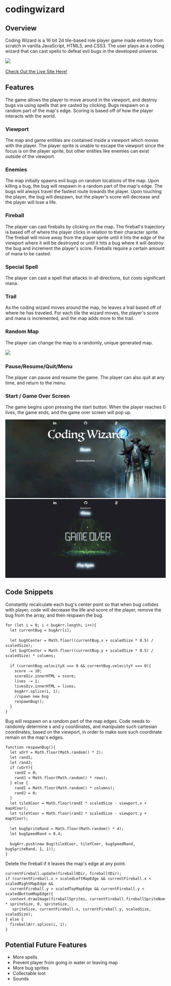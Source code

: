 # codingwizard

## Overview

Coding Wizard is a 16 bit 2d tile-based role player game made entirely from scratch in vanilla JavaScript, HTML5, and CSS3. 
The user plays as a coding wizard that can cast spells to defeat evil bugs in the developed universe.

<img src="read_me_imgs/gameplay2.gif" >

[Check Out the Live Site Here!](https://justinlieu06.github.io/codingwizard/)

## Features
The game allows the player to move around in the viewport, and destroy bugs via using spells that are casted by clicking.
Bugs respawn on a random part of the map's edge.
Scoring is based off of how the player interacts with the world.

### Viewport
The map and game entities are contained inside a viewport which moves with the player. The player sprite is unable
to escape the viewport since the focus is on the player sprite, but other entities like enemies can exist outside 
of the viewport.

### Enemies
The map initially spawns evil bugs on random locations of the map. Upon killing a bug, the bug will respawn in a
random part of the map's edge. The bugs will always travel the fastest route towards the player. Upon touching the
player, the bug will despawn, but the player's score will decrease and the player will lose a life.

### Fireball
The player can cast fireballs by clicking on the map. The fireball's trajectory is based off of where the player clicks
in relation to their character sprite. The fireball will move away from the player sprite until it hits the edge of the
viewport where it will be destroyed or until it hits a bug where it will destroy the bug and increment the player's score. Fireballs require a certain amount of mana to be casted.

### Special Spell
The player can cast a spell that attacks in all directions, but costs significant mana.

### Trail
As the coding wizard moves around the map, he leaves a trail based off of where he has traveled. For each tile the wizard
moves, the player's score and mana is incremented, and the map adds more to the trail.

### Random Map
The player can change the map to a randomly, unique generated map.

<img src="read_me_imgs/randommize.gif" >

### Pause/Resume/Quit/Menu
The player can pause and resume the game. The player can also quit at any time, and return to the menu.

### Start / Game Over Screen
The game begins upon pressing the start button. When the player reaches 0 lives, the game ends, and the game over screen will pop up.

<img src="read_me_imgs/start.png" >
<img src="read_me_imgs/gameover2.png" >

## Code Snippets

Constantly recalculate each bug's center point so that when bug collides with player, code will decrease the life and score of the player, remove the bug from the array, and then respawn the bug.

```
for (let i = 0; i < bugArr.length; i++){
  let currentBug = bugArr[i];

  let bugXCenter = Math.floor((currentBug.x + scaledSize * 0.5) / scaledSize);
  let bugYCenter = Math.floor((currentBug.y + scaledSize * 0.5) / scaledSize) * columns;

  if (currentBug.velocityX === 0 && currentBug.velocityY === 0){
    score -= 10;
    scoreDiv.innerHTML = score;
    lives -= 1;
    livesDiv.innerHTML = lives;
    bugArr.splice(i, 1);
    //spawn new bug
    respawnBug();
  }
}
```
Bug will respawn on a random part of the map edges. Code needs to randomly determine x and y coordinates, and manipulate such cartesian coordinates, based on the viewport, in order to make sure such coordinate remain on the map's edges.

```
function respawnBug(){
  let xOrY = Math.floor(Math.random() * 2);
  let randI;
  let randJ;
  if (xOrY){
    randI = 0;
    randJ = Math.floor(Math.random() * rows);
  } else {
    randI = Math.floor(Math.random() * columns);
    randJ = 0;
  }
  let tileXCoor = Math.floor(randI * scaledSize - viewport.x + mapXCoor);
  let tileYCoor = Math.floor(randJ * scaledSize - viewport.y + mapYCoor);

  let bugSpriteRand = Math.floor(Math.random() * 4);
  let bugSpeedRand = 0.4;

  bugArr.push(new Bug(tileXCoor, tileYCoor, bugSpeedRand, bugSpriteRand, 1, 1));
}
```

Delete the fireball if it leaves the map's edge at any point.

```
currentFireball.update(fireballXDir, fireballYDir);
if (currentFireball.x > scaledLeftMapEdge && currentFireball.x < scaledRightMapEdge && 
  currentFireball.y > scaledTopMapEdge && currentFireball.y < scaledBottomMapEdge){
  context.drawImage(fireballSprites, currentFireball.fireballSpriteNum * spriteSize, 0, spriteSize, 
   spriteSize, currentFireball.x, currentFireball.y, scaledSize, scaledSize);
} else {
  fireballArr.splice(i, 1);
}
```

## Potential Future Features

* More spells
* Prevent player from going in water or leaving map
* More bug sprites
* Collectable loot
* Sounds
